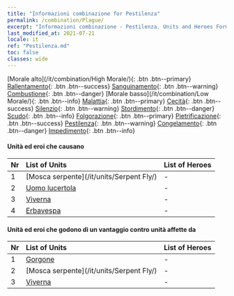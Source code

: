 ```yaml
---
title: "Informazioni combinazione for Pestilenza"
permalink: /combination/Plague/
excerpt: "Informazioni combinazione - Pestilenza. Units and Heroes Formation."
last_modified_at: 2021-07-21
locale: it
ref: "Pestilenza.md"
toc: false
classes: wide
---
```


  [Morale alto](/it/combination/High Morale/){: .btn .btn--primary} [Rallentamento](/it/combination/Slow/){: .btn .btn--success} [Sanguinamento](/it/combination/Bleeding/){: .btn .btn--warning} [Combustione](/it/combination/Burning/){: .btn .btn--danger} [Morale basso](/it/combination/Low Morale/){: .btn .btn--info} [Malattia](/it/combination/Disease/){: .btn .btn--primary} [Cecità](/it/combination/Blind/){: .btn .btn--success} [Silenzio](/it/combination/Silence/){: .btn .btn--warning} [Stordimento](/it/combination/Stun/){: .btn .btn--danger} [Scudo](/it/combination/Shield/){: .btn .btn--info} [Folgorazione](/it/combination/Static/){: .btn .btn--primary} [Pietrificazione](/it/combination/Petrify/){: .btn .btn--success} [Pestilenza](/it/combination/Plague/){: .btn .btn--warning} [Congelamento](/it/combination/Freeze/){: .btn .btn--danger} [Impedimento](/it/combination/Deterrence/){: .btn .btn--info} 


#### Unità ed eroi che causano <Pestilenza>

  | Nr |  List of Units  | List of Heroes | 
  |:---|:----------------|:---------------| 
  | 1 | [Mosca serpente](/it/units/Serpent Fly/) | - |
  | 2 | [Uomo lucertola](/it/units/Lizardman/) | - |
  | 3 | [Viverna](/it/units/Wyvern/) | - |
  | 4 | [Erbavespa](/it/units/Waspwort/) | - |


#### Unità ed eroi che godono di un vantaggio contro unità affette da <Pestilenza>

  | Nr |  List of Units  | List of Heroes | 
  |:---|:----------------|:---------------| 
  | 1 | [Gorgone](/it/units/Gorgon/) | - |
  | 2 | [Mosca serpente](/it/units/Serpent Fly/) | - |
  | 3 | [Viverna](/it/units/Wyvern/) | - |
